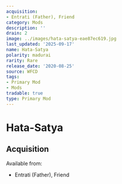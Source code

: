 ```yaml
---
acquisition:
- Entrati (Father), Friend
category: Mods
description: ''
drain: 2
image: ../images/hata-satya-eae87ec619.jpg
last_updated: '2025-09-17'
name: Hata-Satya
polarity: madurai
rarity: Rare
release_date: '2020-08-25'
source: WFCD
tags:
- Primary Mod
- Mods
tradable: true
type: Primary Mod
---
```


# Hata-Satya

## Acquisition

Available from:
- Entrati (Father), Friend

